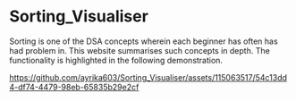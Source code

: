 # Sorting_Visualiser
Sorting is one of the DSA concepts wherein each beginner has often has had problem in. This website summarises such concepts in depth. The functionality is highlighted in the following demonstration.





https://github.com/ayrika603/Sorting_Visualiser/assets/115063517/54c13dd4-df74-4479-98eb-65835b29e2cf

